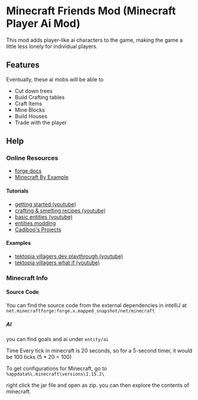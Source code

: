 # Minecraft Friends Mod (Minecraft Player Ai Mod)

This mod adds player-like ai characters to the game, making the game a little less lonely for individual players.
## Features
Eventually, these ai mobs will be able to
- Cut down trees
- Build Crafting tables
- Craft Items
- Mine Blocks
- Build Houses
- Trade with the player

## Help

### Online Resources

- [forge docs](https://mcforge.readthedocs.io/en/1.15.x/)
- [Minecraft By Example](https://github.com/TheGreyGhost/MinecraftByExample)


#### Tutorials
- [getting started (youtube)](https://www.youtube.com/watch?v=JOTH1eDP99Y&list=PLDhiRTZ_vnoUI3-9z0Zg-I8tTSp3EfOia&index=1)
- [crafting & smelting recipes (youtube)](https://www.youtube.com/watch?v=1sBn3_n9wuc&list=PLDhiRTZ_vnoUI3-9z0Zg-I8tTSp3EfOia&index=6)
- [basic entities (youtube)](https://www.youtube.com/watch?v=xTO-pVwpKwA)
- [entities modding](https://www.youtube.com/watch?v=IAwTCVl9Z4U&list=LL9eBu51_bZQbyrMlXog9VyQ&index=2&t=738s)
- [Cadiboo's Projects](https://cadiboo.github.io/tutorials/1.15.2/forge/)
#### Examples
- [tektopia villagers dev playthrough (youtube)](https://www.youtube.com/watch?v=Xv_dhMQv1ME)
- [tektopia villagers what if (youtube)](https://www.youtube.com/watch?v=GK6Vr9mcgjM)


### Minecraft Info

#### Source Code
You can find the source code from the external dependencies in intelliJ at
`net.minecraftforge:forge.x.mapped_snapshot/net/minecraft`

##### AI
you can find goals and ai under `entity/ai`



Time
Every tick in minecraft is 20 seconds, so for a 5-second timer, it would be 100 ticks (5 * 20 = 100)

To get configurations for Minecraft, go to `%appdata%\.minecraft\versions\1.15.2\`

right click the jar file and open as zip.  you can then explore the contents of minecraft.